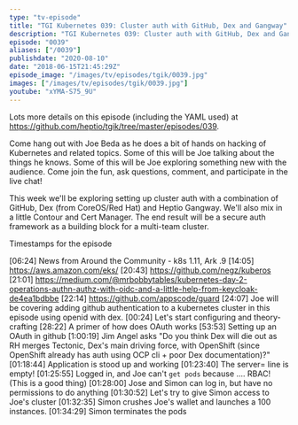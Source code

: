 ```yaml
---
type: "tv-episode"
title: "TGI Kubernetes 039: Cluster auth with GitHub, Dex and Gangway"
description: "TGI Kubernetes 039: Cluster auth with GitHub, Dex and Gangway"
episode: "0039"
aliases: ["/0039"]
publishdate: "2020-08-10"
date: "2018-06-15T21:45:29Z"
episode_image: "/images/tv/episodes/tgik/0039.jpg"
images: ["/images/tv/episodes/tgik/0039.jpg"]
youtube: "xYMA-S75_9U"
---
```


Lots more details on this episode (including the YAML used) at https://github.com/heptio/tgik/tree/master/episodes/039.

Come hang out with Joe Beda as he does a bit of hands on hacking of Kubernetes and related topics. Some of this will be Joe talking about the things he knows. Some of this will be Joe exploring something new with the audience. Come join the fun, ask questions, comment, and participate in the live chat!

This week we&#39;ll be exploring setting up cluster auth with a combination of GitHub, Dex (from CoreOS/Red Hat) and Heptio Gangway.  We&#39;ll also mix in a little Contour and Cert Manager.  The end result will be a secure auth framework as a building block for a multi-team cluster.

Timestamps for the episode

[06:24] News from Around the Community - k8s 1.11, Ark .9
[14:05] https://aws.amazon.com/eks/
[20:43] https://github.com/negz/kuberos
[21:01] https://medium.com/@mrbobbytables/kubernetes-day-2-operations-authn-authz-with-oidc-and-a-little-help-from-keycloak-de4ea1bdbbe 
[22:14] https://github.com/appscode/guard
[24:07] Joe will be covering adding github authentication to a kubernetes cluster in this episode using openid with dex.
[00:24] Let&#39;s start configuring and theory-crafting 
[28:22] A primer of how does OAuth works 
[53:53] Setting up an OAuth in github
[1:00:19] Jim Angel asks &#34;Do you think Dex will die out as RH merges Tectonic, Dex&#39;s main driving force, with OpenShift (since OpenShift already has auth using OCP cli &#43; poor Dex documentation)?&#34;
[01:18:44] Application is stood up and working
[01:23:40] The server= line is empty!
[01:25:55] Logged in, and Joe can&#39;t `get pods` because .... RBAC! (This is a good thing)
[01:28:00] Jose and Simon can log in, but have no permissions to do anything
[01:30:52] Let&#39;s try to give Simon access to Joe&#39;s cluster
[01:32:35] Simon crushes Joe&#39;s wallet and launches a 100 instances.
[01:34:29] Simon terminates the pods

